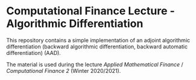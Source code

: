 # Computational Finance Lecture - Algorithmic Differentiation

This repository contains a simple implementation of an adjoint algorithmic differentiation
(backward algorithmic differentiation, backward automatic differentiation) (AAD).

The material is used during the lecture *Applied Mathematical Finance* / *Computational Finance 2* (Winter 2020/2021).
